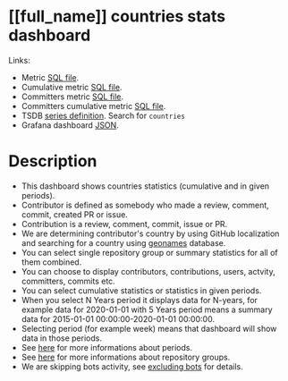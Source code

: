 <h1 id="dashboard-header">[[full_name]] countries stats dashboard</h1>
<p>Links:</p>
<ul>
<li>Metric <a href="https://github.com/cncf/devstats/blob/master/metrics/shared/countries.sql" target="_blank">SQL file</a>.</li>
<li>Cumulative metric <a href="https://github.com/cncf/devstats/blob/master/metrics/shared/countries_cum.sql" target="_blank">SQL file</a>.</li>
<li>Committers metric <a href="https://github.com/cncf/devstats/blob/master/metrics/shared/committers_countries.sql" target="_blank">SQL file</a>.</li>
<li>Committers cumulative metric <a href="https://github.com/cncf/devstats/blob/master/metrics/shared/committers_countries_cum.sql" target="_blank">SQL file</a>.</li>
<li>TSDB <a href="https://github.com/cncf/devstats/blob/master/metrics/shared/metrics.yaml" target="_blank">series definition</a>. Search for <code>countries</code></li>
<li>Grafana dashboard <a href="https://github.com/cncf/devstats/blob/master/grafana/dashboards/[[lower_name]]/countries-stats.json" target="_blank">JSON</a>.</li>
</ul>
<h1 id="description">Description</h1>
<ul>
<li>This dashboard shows countries statistics (cumulative and in given periods).</li>
<li>Contributor is defined as somebody who made a review, comment, commit, created PR or issue.</li>
<li>Contribution is a review, comment, commit, issue or PR.</li>
<li>We are determining contributor's country by using GitHub localization and searching for a country using <a href="http://www.geonames.org" target="_blank">geonames</a> database.</li>
<li>You can select single repository group or summary statistics for all of them combined.</li>
<li>You can choose to display contributors, contributions, users, actvity, committers, commits etc.</li>
<li>You can select cumulative statistics or statistics in given periods.</li>
<li>When you select N Years period it displays data for N-years, for example data for 2020-01-01 with 5 Years period means a summary data for 2015-01-01 00:00:00-2020-01-01 00:00:00.</li>
<li>Selecting period (for example week) means that dashboard will show data in those periods.</li>
<li>See <a href="https://github.com/cncf/devstats/blob/master/docs/periods.md" target="_blank">here</a> for more informations about periods.</li>
<li>See <a href="https://github.com/cncf/devstats/blob/master/docs/repository_groups.md" target="_blank">here</a> for more informations about repository groups.</li>
<li>We are skipping bots activity, see <a href="https://github.com/cncf/devstats/blob/master/docs/excluding_bots.md" target="_blank">excluding bots</a> for details.</li>
</ul>
